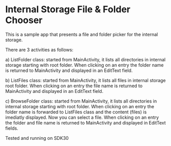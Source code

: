 # Internal Storage File & Folder Chooser

This is a sample app that presents a file and folder picker for the internal storage.

There are 3 activities as follows:

a) ListFolder class: started from MainActivity, it lists all directories in internal storage starting with root folder. When clicking on an entry the folder name is returned to MainActivity and displayed in an EditText field.

b) ListFiles class: started from MainActivity, it lists all files in internal storage root folder. When clicking on an entry the file name is returned to MainActivity and displayed in an EditText field.

c) BrowseFolder class: started from MainActivity, it lists all directories in internal storage starting with root folder. When clicking on an entry the folder name is forwarded to ListFiles class and the content (files) is imediatly displayed. Now you can select a file. When clicking on an entry the folder and file name is returned to MainActivity and displayed in EditText fields.

Tested and running on SDK30

